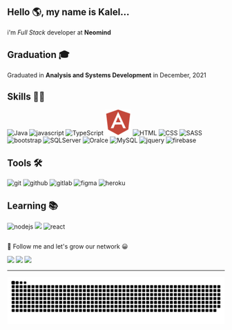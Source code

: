 ## Hello 🌎, my name is Kalel...

<p align="left">
  i'm <i>Full Stack</i> developer at <strong>Neomind</strong>
 </p>

## Graduation 🎓
Graduated in <strong>Analysis and Systems Development</strong> in December, 2021

## Skills 🐱‍👤

<p>
<img alt="Java" width="60" src="https://cdn.jsdelivr.net/gh/devicons/devicon/icons/java/java-original-wordmark.svg"/>
<img src="https://cdn.jsdelivr.net/gh/devicons/devicon/icons/javascript/javascript-original.svg" alt="javascript" width="60" />
<img alt="TypeScript" width="60" src="https://cdn.jsdelivr.net/gh/devicons/devicon/icons/typescript/typescript-original.svg"/>
<img alt="ANGULARJS" width="60" src="https://raw.githubusercontent.com/devicons/devicon/master/icons/angularjs/angularjs-plain.svg" />
<img alt="HTML" width="60" src="https://cdn.jsdelivr.net/gh/devicons/devicon/icons/html5/html5-original-wordmark.svg" />
<img alt="CSS" width="60" src="https://cdn.jsdelivr.net/gh/devicons/devicon/icons/css3/css3-original-wordmark.svg" />
<img alt="SASS" src="https://cdn.jsdelivr.net/gh/devicons/devicon/icons/sass/sass-original.svg" width="60">
<img alt="bootstrap" src="https://cdn.jsdelivr.net/gh/devicons/devicon/icons/bootstrap/bootstrap-plain.svg" width="60" />
<img alt="SQLServer" src="https://cdn.jsdelivr.net/gh/devicons/devicon/icons/microsoftsqlserver/microsoftsqlserver-plain-wordmark.svg" width="60" />
<img alt="Oralce" src="https://cdn.jsdelivr.net/gh/devicons/devicon/icons/oracle/oracle-original.svg" width="60">
<img alt="MySQL" src="https://cdn.jsdelivr.net/gh/devicons/devicon/icons/mysql/mysql-original-wordmark.svg" width="60"  />
<img alt="jquery" src="https://cdn.jsdelivr.net/gh/devicons/devicon/icons/jquery/jquery-original-wordmark.svg" width="60" />
<img src="https://cdn.jsdelivr.net/gh/devicons/devicon/icons/firebase/firebase-plain-wordmark.svg" alt="firebase" width="60">
</p>
  
## Tools 🛠️

<p>
<img src="https://cdn.jsdelivr.net/gh/devicons/devicon/icons/git/git-original.svg" alt="git" width="60" />
<img src="https://cdn.jsdelivr.net/gh/devicons/devicon/icons/github/github-original-wordmark.svg" alt="github" width="60" />
<img src="https://cdn.jsdelivr.net/gh/devicons/devicon/icons/gitlab/gitlab-original-wordmark.svg" alt="gitlab" width="60" />
<img src="https://cdn.jsdelivr.net/gh/devicons/devicon/icons/figma/figma-original.svg" alt="figma" width="60" />
<img src="https://cdn.jsdelivr.net/gh/devicons/devicon/icons/heroku/heroku-original-wordmark.svg" alt="heroku" width="60" />
</p>

## Learning 📚

<p>
<img src="https://cdn.jsdelivr.net/gh/devicons/devicon/icons/nodejs/nodejs-original.svg" alt="nodejs" width="60" />
<img src="https://cdn.jsdelivr.net/gh/devicons/devicon/icons/spring/spring-original-wordmark.svg" alt"spring-boot" width="60">
<img src="https://cdn.jsdelivr.net/gh/devicons/devicon/icons/react/react-original-wordmark.svg" alt="react" width="60" />
</p>
 
## 
<p align="left">
  💌 Follow me and let's grow our network 😀
</p>

<div>
  
<p align="left">
<a href="https://www.instagram.com/kalelfleith/" alt="Instagram">
  <img src="https://img.shields.io/badge/-Instagram-DF0174?style=for-the-badge&logo=instagram&logoColor=white&link=https://www.instagram.com/iuricoding/"/></a>
<a href="https://www.linkedin.com/in/kalel-fleith-perfil/" alt="Linkedin">
  <img src="https://img.shields.io/badge/-Linkedin-0e76a8?style=for-the-badge&logo=Linkedin&logoColor=white&link=https://www.linkedin.com/in/iuricode" /></a>
<a href = "mailto:kalelfleith03@gmail.com" alt="Gmail">
  <img src="https://img.shields.io/badge/Gmail-D14836?style=for-the-badge&logo=gmail&logoColor=white"></a>  
</p>
  
 ---
  
![](https://github.com/Platane/snk/raw/output/github-contribution-grid-snake.svg)
  
</div>
